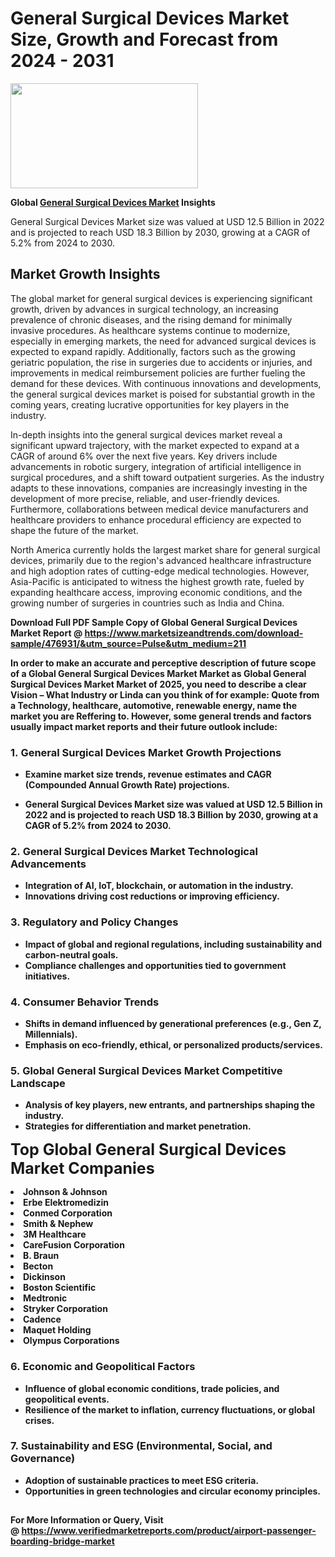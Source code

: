 <H1>General Surgical Devices Market Size, Growth and Forecast from 2024 - 2031</H1><img class="aligncenter size-medium wp-image-584254" src="https://thirdeyenews.in/wp-content/uploads/2024/09/Global-Market-Research-300x168.jpeg" alt="" width="300" height="168" /><p><strong>Global&nbsp;<a href="https://www.marketsizeandtrends.com/download-sample/476931/&amp;utm_source=Pulse&amp;utm_medium=211">General Surgical Devices Market</a> Insights</strong></p><p>General Surgical Devices Market size was valued at USD 12.5 Billion in 2022 and is projected to reach USD 18.3 Billion by 2030, growing at a CAGR of 5.2% from 2024 to 2030.</p><p><h2>Market Growth Insights</h2> <p>The global market for general surgical devices is experiencing significant growth, driven by advances in surgical technology, an increasing prevalence of chronic diseases, and the rising demand for minimally invasive procedures. As healthcare systems continue to modernize, especially in emerging markets, the need for advanced surgical devices is expected to expand rapidly. Additionally, factors such as the growing geriatric population, the rise in surgeries due to accidents or injuries, and improvements in medical reimbursement policies are further fueling the demand for these devices. With continuous innovations and developments, the general surgical devices market is poised for substantial growth in the coming years, creating lucrative opportunities for key players in the industry.</p> <p><strong></strong></p> <p>In-depth insights into the general surgical devices market reveal a significant upward trajectory, with the market expected to expand at a CAGR of around 6% over the next five years. Key drivers include advancements in robotic surgery, integration of artificial intelligence in surgical procedures, and a shift toward outpatient surgeries. As the industry adapts to these innovations, companies are increasingly investing in the development of more precise, reliable, and user-friendly devices. Furthermore, collaborations between medical device manufacturers and healthcare providers to enhance procedural efficiency are expected to shape the future of the market.</p> <p>North America currently holds the largest market share for general surgical devices, primarily due to the region's advanced healthcare infrastructure and high adoption rates of cutting-edge medical technologies. However, Asia-Pacific is anticipated to witness the highest growth rate, fueled by expanding healthcare access, improving economic conditions, and the growing number of surgeries in countries such as India and China.</p> <p><strong></p><p><span class=""><strong>Download Full PDF Sample Copy of Global General Surgical Devices Market Report</strong> @ <a href="https://www.marketsizeandtrends.com/download-sample/476931/&amp;utm_source=Pulse&amp;utm_medium=211" target="_blank">https://www.marketsizeandtrends.com/download-sample/476931/&amp;utm_source=Pulse&amp;utm_medium=211</a></span></p><p>In order to make an accurate and perceptive description of future scope of a Global&nbsp;General Surgical Devices Market Market as Global&nbsp;General Surgical Devices Market Market of 2025, you need to describe a clear Vision &ndash; What Industry or Linda can you think of for example: Quote from a Technology, healthcare, automotive, renewable energy, name the market you are Reffering to. However, some general trends and factors usually impact market reports and their future outlook include:</p><h3>1.&nbsp;<strong>General Surgical Devices Market Growth Projections</strong></h3><ul><li>Examine market size trends, revenue estimates and CAGR (Compounded Annual Growth Rate) projections.</li><li><p>General Surgical Devices Market size was valued at USD 12.5 Billion in 2022 and is projected to reach USD 18.3 Billion by 2030, growing at a CAGR of 5.2% from 2024 to 2030.</p></li></ul><h3>2.&nbsp;<strong>General Surgical Devices Market Technological Advancements</strong></h3><ul><li>Integration of AI, IoT, blockchain, or automation in the industry.</li><li>Innovations driving cost reductions or improving efficiency.</li></ul><h3>3.&nbsp;<strong>Regulatory and Policy Changes</strong></h3><ul><li>Impact of global and regional regulations, including sustainability and carbon-neutral goals.</li><li>Compliance challenges and opportunities tied to government initiatives.</li></ul><h3>4.&nbsp;<strong>Consumer Behavior Trends</strong></h3><ul><li>Shifts in demand influenced by generational preferences (e.g., Gen Z, Millennials).</li><li>Emphasis on eco-friendly, ethical, or personalized products/services.</li></ul><h3>5.&nbsp;<strong>Global General Surgical Devices Market Competitive Landscape</strong></h3><ul><li>Analysis of key players, new entrants, and partnerships shaping the industry.</li><li>Strategies for differentiation and market penetration.</li></ul><p data-pm-slice="1 1 []"><span style="color: inherit; font-family: inherit; font-size: 25px;">Top Global General Surgical Devices Market Companies</span></p><div class="" data-test-id=""><p><li>Johnson & Johnson</li><li> Erbe Elektromedizin</li><li> Conmed Corporation</li><li> Smith & Nephew</li><li> 3M Healthcare</li><li> CareFusion Corporation</li><li> B. Braun</li><li> Becton</li><li> Dickinson</li><li> Boston Scientific</li><li> Medtronic</li><li> Stryker Corporation</li><li> Cadence</li><li> Maquet Holding</li><li> Olympus Corporations</li></p></div><h3>6.&nbsp;<strong>Economic and Geopolitical Factors</strong></h3><ul><li>Influence of global economic conditions, trade policies, and geopolitical events.</li><li>Resilience of the market to inflation, currency fluctuations, or global crises.</li></ul><h3>7.&nbsp;<strong>Sustainability and ESG (Environmental, Social, and Governance)</strong></h3><ul><li>Adoption of sustainable practices to meet ESG criteria.</li><li>Opportunities in green technologies and circular economy principles.</li></ul><h2><strong style="font-size: 14px;">For More Information or Query, Visit @&nbsp;</strong><a style="background-color: #ffffff; font-size: 14px;" href="https://www.marketsizeandtrends.com/report/general-surgical-devices-market/" target="_blank">https://www.verifiedmarketreports.com/product/airport-passenger-boarding-bridge-market</a></h2>
